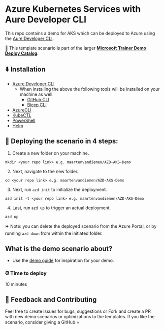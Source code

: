 # Azure Kubernetes Services with Aure Developer CLI

This repo contains a demo for AKS which can be deployed to Azure using the [Aure Developer CLI](https://learn.microsoft.com/en-us/azure/developer/azure-developer-cli/overview). 

💪 This template scenario is part of the larger **[Microsoft Trainer Demo Deploy Catalog](https://aka.ms/trainer-demo-deploy)**.

## ⬇️ Installation
- [Azure Developer CLI](https://learn.microsoft.com/en-us/azure/developer/azure-developer-cli/install-azd)
    - When installing the above the following tools will be installed on your machine as well:
        - [GitHub CLI](https://cli.github.com)
        - [Bicep CLI](https://learn.microsoft.com/en-us/azure/azure-resource-manager/bicep/install)
- [AzureCLI](https://learn.microsoft.com/en-us/cli/azure/install-azure-cli)
- [KubeCTL](https://kubernetes.io/docs/tasks/tools/)
- [PowerShell](https://learn.microsoft.com/en-us/powershell/scripting/install/installing-powershell)
- [Helm](https://helm.sh/docs/intro/install/)

## 🚀 Deploying the scenario in 4 steps:

1. Create a new folder on your machine.
```
mkdir <your repo link> e.g. maartenvandiemen/AZD-AKS-Demo
```
2. Next, navigate to the new folder.
```
cd <your repo link> e.g. maartenvandiemen/AZD-AKS-Demo
```
3. Next, run `azd init` to initialize the deployment.
```
azd init -t <your repo link> e.g. maartenvandiemen/AZD-AKS-Demo
```
4. Last, run `azd up` to trigger an actual deployment.
```
azd up
```

⏩ Note: you can delete the deployed scenario from the Azure Portal, or by running ```azd down``` from within the initiated folder.

## What is the demo scenario about?
- Use the [demo guide](demoguide/demoguide.md) for inspiration for your demo.

### ⏰ Time to deploy
10 minutes

## 💭 Feedback and Contributing
Feel free to create issues for bugs, suggestions or Fork and create a PR with new demo scenarios or optimizations to the templates. 
If you like the scenario, consider giving a GitHub ⭐